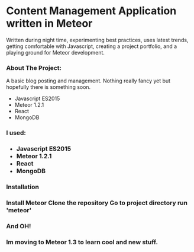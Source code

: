 # Content Management Application written in Meteor
Written during night time, experimenting best practices, uses latest trends, getting comfortable with Javascript, creating a project portfolio, and a playing ground for Meteor development.


<h3>About The Project:</h3>
A basic blog posting and management. Nothing really fancy yet but hopefully there is something soon.

<ul>
	<li>Javascript ES2015</li>
	<li>Meteor 1.2.1</li>
	<li>React</li>
	<li>MongoDB</li>
</ul>


<h3>I used:<h3/>
<ul>
	<li>Javascript ES2015</li>
	<li>Meteor 1.2.1</li>
	<li>React</li>
	<li>MongoDB</li>
</ul>


<h3>Installation<h3/>
Install Meteor
Clone the repository
Go to project directory
run 'meteor'

<h3>And OH!<h3/>
Im moving to Meteor 1.3 to learn cool and new stuff.
